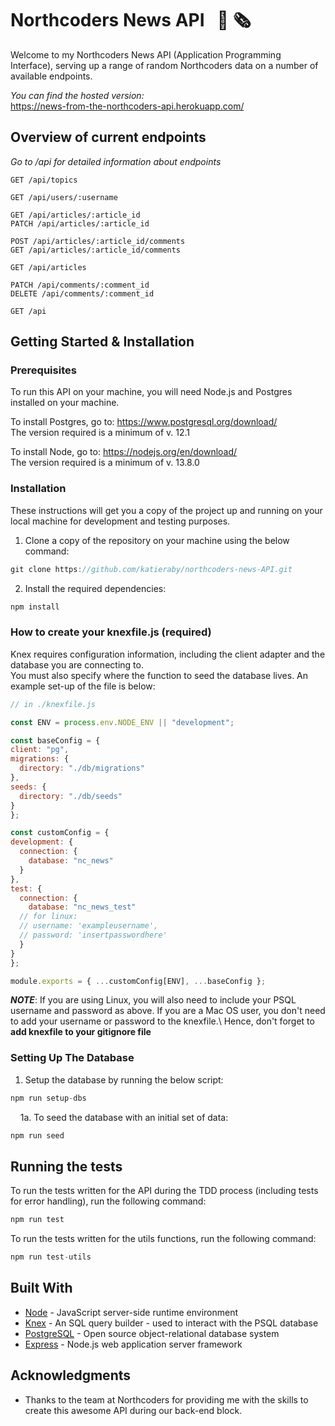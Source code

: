 # Northcoders News API &nbsp; :newspaper: :newspaper_roll:

Welcome to my Northcoders News API (Application Programming Interface), serving up a range of random Northcoders data on a number of available endpoints.

*You can find the hosted version:* \
https://news-from-the-northcoders-api.herokuapp.com/


## Overview of current endpoints
*Go to /api for detailed information about endpoints*

```
GET /api/topics

GET /api/users/:username

GET /api/articles/:article_id
PATCH /api/articles/:article_id

POST /api/articles/:article_id/comments
GET /api/articles/:article_id/comments

GET /api/articles

PATCH /api/comments/:comment_id
DELETE /api/comments/:comment_id

GET /api
```


## Getting Started & Installation
  ### Prerequisites

  To run this API on your machine, you will need Node.js and Postgres installed on your machine.

  To install Postgres, go to: https://www.postgresql.org/download/ \
  The version required is a minimum of v. 12.1

  To install Node, go to: https://nodejs.org/en/download/ \
  The version required is a minimum of v. 13.8.0

  ### Installation
These instructions will get you a copy of the project up and running on your local machine for development and testing purposes.

1. Clone a copy of the repository on your machine using the below command:

```javascript
git clone https://github.com/katieraby/northcoders-news-API.git
```

2. Install the required dependencies:

```javascript
npm install
```

  ### How to create your knexfile.js (required)
  
  Knex requires configuration information, including the client adapter and the database you are connecting to.\
  You must also specify where the function to seed the database lives. An example set-up of the file is below:
  
  ```javascript
  // in ./knexfile.js

const ENV = process.env.NODE_ENV || "development";

const baseConfig = {
  client: "pg",
  migrations: {
    directory: "./db/migrations"
  },
  seeds: {
    directory: "./db/seeds"
  }
};

const customConfig = {
  development: {
    connection: {
      database: "nc_news"
    }
  },
  test: {
    connection: {
      database: "nc_news_test"
    // for linux:
    // username: 'exampleusername',
    // password: 'insertpasswordhere'
    }
  }
};

module.exports = { ...customConfig[ENV], ...baseConfig };
```
  
  _**NOTE**_: If you are using Linux, you will also need to include your PSQL username and password as above. If you are a Mac OS user, you don't need to add your username or password to the knexfile.\ Hence, don't forget to __add knexfile to your gitignore file__
  
  ### Setting Up The Database
  
1. Setup the database by running the below script:
```javascript
npm run setup-dbs
```

&nbsp; &nbsp; 1a. To seed the database with an initial set of data:
  ```javascript
  npm run seed
  ```


## Running the tests

To run the tests written for the API during the TDD process (including tests for error handling), run the following command:
```javascript
npm run test
```

To run the tests written for the utils functions, run the following command:
```javascript
npm run test-utils
```

## Built With

- [Node](https://nodejs.org/en/) - JavaScript server-side runtime environment
- [Knex](https://knexjs.org) - An SQL query builder - used to interact with the PSQL database
- [PostgreSQL](https://www.postgresql.org/) - Open source object-relational database system
- [Express](https://expressjs.com/) - Node.js web application server framework


## Acknowledgments

- Thanks to the team at Northcoders for providing me with the skills to create this awesome API during our back-end block. 
